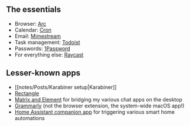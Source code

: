 ## The essentials

* Browser: [Arc](https://arc.net/)
* Calendar: [Cron](https://cron.com/)
* Email: [Mimestream](https://mimestream.com/)
* Task management: [Todoist](https://todoist.com)
* Passwords: [1Password](https://1password.com/)
* For everything else: [Raycast](https://raycast.com/)

## Lesser-known apps
* [[notes/Posts/Karabiner setup|Karabiner]]
* [Rectangle](https://rectangleapp.com/)
* [Matrix and Element](https://element.io/) for bridging my various chat apps on the desktop
* [Grammarly](https://grammarly.com) (not the browser extension, the system-wide macOS app!)
* [Home Assistant companion app](https://companion.home-assistant.io/) for triggering various smart home automations
